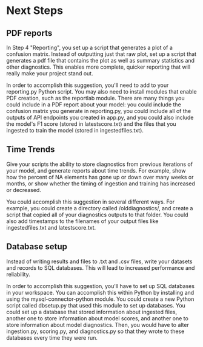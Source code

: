 # Next Steps
## PDF reports

In Step 4 "Reporting", you set up a script that generates a plot of a confusion matrix. Instead of outputting just that raw plot, set up a script that generates a pdf file that contains the plot as well as summary statistics and other diagnostics. This enables more complete, quicker reporting that will really make your project stand out.

In order to accomplish this suggestion, you'll need to add to your reporting.py Python script. You may also need to install modules that enable PDF creation, such as the reportlab module. There are many things you could include in a PDF report about your model: you could include the confusion matrix you generate in reporting.py, you could include all of the outputs of API endpoints you created in app.py, and you could also include the model's F1 score (stored in latestscore.txt) and the files that you ingested to train the model (stored in ingestedfiles.txt).
## Time Trends

Give your scripts the ability to store diagnostics from previous iterations of your model, and generate reports about time trends. For example, show how the percent of NA elements has gone up or down over many weeks or months, or show whether the timing of ingestion and training has increased or decreased.

You could accomplish this suggestion in several different ways. For example, you could create a directory called /olddiagnostics/, and create a script that copied all of your diagnostics outputs to that folder. You could also add timestamps to the filenames of your output files like ingestedfiles.txt and latestscore.txt.
## Database setup

Instead of writing results and files to .txt and .csv files, write your datasets and records to SQL databases. This will lead to increased performance and reliability.

In order to accomplish this suggestion, you'll have to set up SQL databases in your workspace. You can accomplish this within Python by installing and using the mysql-connector-python module. You could create a new Python script called dbsetup.py that used this module to set up databases. You could set up a database that stored information about ingested files, another one to store information about model scores, and another one to store information about model diagnostics. Then, you would have to alter ingestion.py, scoring.py, and diagnostics.py so that they wrote to these databases every time they were run.


